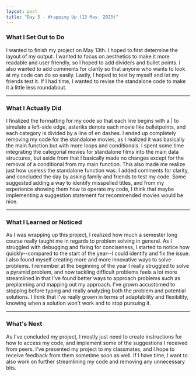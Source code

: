 ```yaml
---
layout: post
title: "Day 5 - Wrapping Up (13 May. 2025)"
---
```


### What I Set Out to Do

I wanted to finish my project on May 13th. I hoped to first determine the layout of my output. I wanted to focus on aesthetics to make it more readable and user friendly, so I hoped to add dividers and bullet points. I also wanted to add comments for clarity so that anyone who wants to look at my code can do so easily. Lastly, I hoped to test by myself and let my friends test it. If I had time, I wanted to revise the standalone code to make it a little less roundabout.

---

### What I Actually Did

I finalized the formatting for my code so that each line begins with a | to simulate a left-side edge, asteriks denote each movie like bulletpoints, and each category is divided by a line of en dashes. I ended up completely removing my code for the standalone movies, as I realized it was basically the main function but with more loops and conditionals. I spent some time integrating the categorial movies for standalone films into the main data structures, but aside from that I basically made no changes except for the removal of a conditional from my main function. This also made me realize just how useless the standalone function was. I added comments for clarity, and concluded the day by asking family and friends to test my code. Some suggested adding a way to identify misspelled titles, and from my experience showing them how to operate my code, I think that maybe implementing a suggestion statement for recommended movies would be nice.

---

### What I Learned or Noticed

As I was wrapping up this project, I realized how much a semester long course really taught me in regards to problem solving in general. As I struggled with debugging and fixing for conciseness, I started to notice how quickly--compared to the start of the year--I could identify and fix the issue. I also found myself creating more and more innovative ways to solve problems. I remember at the beginning of the year I really struggled to solve a pyramid problem, and now tackling difficult problems feels a lot more streamlined in that I've found better ways to approach problems such as preplanning and mapping out my approach. I've grown accustomed to stopping before typing and really analyzing both the problem and potential solutions. I think that I've really grown in terms of adaptability and flexibility, knowing when a solution won't work and to stop pursuing it. 

---

### What's Next

As I've concluded my project, I mostly just need to create instructions for how to access my code, and implement some of the suggestions I received from peers. I've presented my project to my classmates, and I hope to receive feedback from them sometime soon as well. If I have time, I want to also work on further streamlining my code and removing any unnecessary bits.
